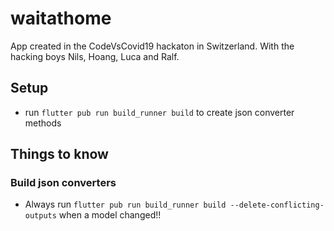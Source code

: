 # waitathome

App created in the CodeVsCovid19 hackaton in Switzerland. With the hacking boys Nils, Hoang, Luca and Ralf.

## Setup
- run `flutter pub run build_runner build` to create json converter methods

## Things to know

### Build json converters
- Always run `flutter pub run build_runner build --delete-conflicting-outputs` when a model changed!!